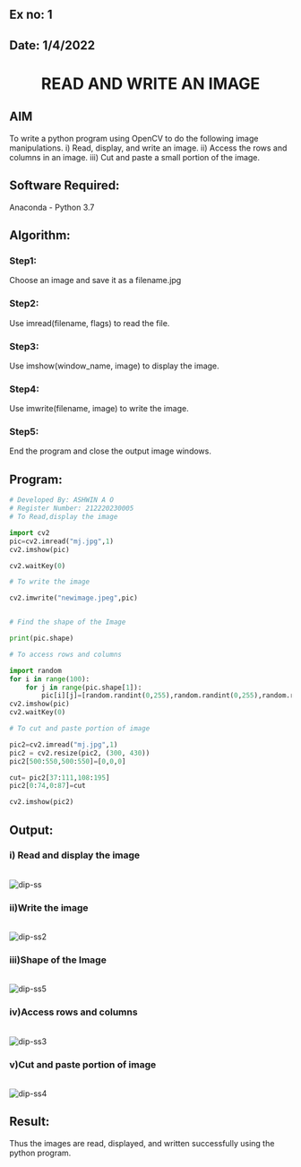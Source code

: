## Ex no: 1
## Date: 1/4/2022
# <p align="center">READ AND WRITE AN IMAGE</p>
## AIM
To write a python program using OpenCV to do the following image manipulations.
i) Read, display, and write an image.
ii) Access the rows and columns in an image.
iii) Cut and paste a small portion of the image.

## Software Required:
Anaconda - Python 3.7
## Algorithm:
### Step1:
Choose an image and save it as a filename.jpg
### Step2:
Use imread(filename, flags) to read the file.
### Step3:
Use imshow(window_name, image) to display the image.
### Step4:
Use imwrite(filename, image) to write the image.
### Step5:
End the program and close the output image windows.
## Program:
```python
# Developed By: ASHWIN A O
# Register Number: 212220230005
# To Read,display the image

import cv2
pic=cv2.imread("mj.jpg",1)
cv2.imshow(pic)

cv2.waitKey(0)

# To write the image

cv2.imwrite("newimage.jpeg",pic)


# Find the shape of the Image

print(pic.shape)

# To access rows and columns

import random
for i in range(100):
    for j in range(pic.shape[1]):
        pic[i][j]=[random.randint(0,255),random.randint(0,255),random.randint(0,255)]
cv2.imshow(pic)
cv2.waitKey(0)

# To cut and paste portion of image

pic2=cv2.imread("mj.jpg",1)
pic2 = cv2.resize(pic2, (300, 430))
pic2[500:550,500:550]=[0,0,0]

cut= pic2[37:111,108:195]
pic2[0:74,0:87]=cut

cv2.imshow(pic2)
```




## Output:

### i) Read and display the image

<br>![dip-ss](https://user-images.githubusercontent.com/75235601/161225998-f7aff911-0c00-4099-9ade-ebcd13a5c874.jpg)


### ii)Write the image

<br>![dip-ss2](https://user-images.githubusercontent.com/75235601/160896647-71d64487-8d80-4824-b08f-fe59751d93f1.jpg)


### iii)Shape of the Image

<br>![dip-ss5](https://user-images.githubusercontent.com/75235601/160894096-7fd3a5c7-f1b3-4e6f-8922-c1b1ff1596e3.jpg)


### iv)Access rows and columns

<br>![dip-ss3](https://user-images.githubusercontent.com/75235601/160894128-baaba772-979f-409a-b975-bbf1071fcfb4.jpg)


### v)Cut and paste portion of image

<br>![dip-ss4](https://user-images.githubusercontent.com/75235601/160894163-5763409b-07af-42d1-920c-8f38574dc14d.jpg)


## Result:
Thus the images are read, displayed, and written successfully using the python program.

